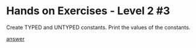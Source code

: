 # Hands on Exercises - Level 2 #3

Create TYPED and UNTYPED constants. Print the values of the constants.  
  
[answer](https://play.golang.org/p/nZit_5l3fP)
